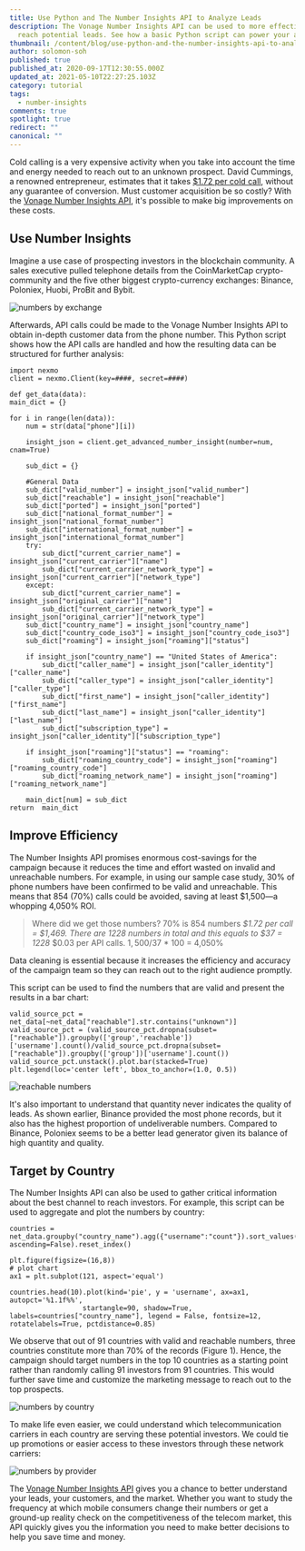 ```yaml
---
title: Use Python and The Number Insights API to Analyze Leads
description: The Vonage Number Insights API can be used to more effectively
  reach potential leads. See how a basic Python script can power your analysis.
thumbnail: /content/blog/use-python-and-the-number-insights-api-to-analyze-leads-dr/Blog_Number-Insights-API_1200x600.png
author: solomon-soh
published: true
published_at: 2020-09-17T12:30:55.000Z
updated_at: 2021-05-10T22:27:25.103Z
category: tutorial
tags:
  - number-insights
comments: true
spotlight: true
redirect: ""
canonical: ""
---
```

Cold calling is a very expensive activity when you take into account the time and energy needed to reach out to an unknown prospect. David Cummings, a renowned entrepreneur, estimates that it takes [$1.72 per cold call](https://davidcummings.org/2015/09/23/how-much-does-a-single-cold-call-cost/), without any guarantee of conversion. Must customer acquisition be so costly? With the [Vonage Number Insights API](https://developer.nexmo.com/number-insight/overview), it's possible to make big improvements on these costs.

<sign-up></sign-up>

## Use Number Insights

Imagine a use case of prospecting investors in the blockchain community. A sales executive pulled telephone details from the CoinMarketCap crypto-community and the five other biggest crypto-currency exchanges: Binance, Poloniex, Huobi, ProBit and Bybit.

![numbers by exchange](/content/blog/use-python-and-the-number-insights-api-to-analyze-leads/image3-1.png)

Afterwards, API calls could be made to the Vonage Number Insights API to obtain in-depth customer data from the phone number. This Python script shows how the API calls are handled and how the resulting data can be structured for further analysis:

```
import nexmo
client = nexmo.Client(key=####, secret=####)

def get_data(data):
main_dict = {}
  
for i in range(len(data)):
    num = str(data["phone"][i])
    
    insight_json = client.get_advanced_number_insight(number=num, cnam=True)
    
    sub_dict = {}

    #General Data
    sub_dict["valid_number"] = insight_json["valid_number"]
    sub_dict["reachable"] = insight_json["reachable"]
    sub_dict["ported"] = insight_json["ported"]
    sub_dict["national_format_number"] = insight_json["national_format_number"]
    sub_dict["international_format_number"] = insight_json["international_format_number"]
    try:
        sub_dict["current_carrier_name"] = insight_json["current_carrier"]["name"]
        sub_dict["current_carrier_network_type"] = insight_json["current_carrier"]["network_type"]
    except:
        sub_dict["current_carrier_name"] = insight_json["original_carrier"]["name"]
        sub_dict["current_carrier_network_type"] = insight_json["original_carrier"]["network_type"]
    sub_dict["country_name"] = insight_json["country_name"]
    sub_dict["country_code_iso3"] = insight_json["country_code_iso3"]
    sub_dict["roaming"] = insight_json["roaming"]["status"]

    if insight_json["country_name"] == "United States of America":
        sub_dict["caller_name"] = insight_json["caller_identity"]["caller_name"]
        sub_dict["caller_type"] = insight_json["caller_identity"]["caller_type"]
        sub_dict["first_name"] = insight_json["caller_identity"]["first_name"]
        sub_dict["last_name"] = insight_json["caller_identity"]["last_name"]
        sub_dict["subscription_type"] = insight_json["caller_identity"]["subscription_type"]

    if insight_json["roaming"]["status"] == "roaming":
        sub_dict["roaming_country_code"] = insight_json["roaming"]["roaming_country_code"]
        sub_dict["roaming_network_name"] = insight_json["roaming"]["roaming_network_name"]
        
    main_dict[num] = sub_dict
return  main_dict
```

## Improve Efficiency

The Number Insights API promises enormous cost-savings for the campaign because it reduces the time and effort wasted on invalid and unreachable numbers. For example, in using our sample case study, 30% of phone numbers have been confirmed to be valid and unreachable. This means that 854 (70%) calls could be avoided, saving at least $1,500—a whopping 4,050% ROI. 

> Where did we get those numbers? 70% is 854 numbers  *$1.72 per call = $1,469. There are 1228 numbers in total and this equals to $37 = 1228*  $0.03 per API calls. $1,500/$37 * 100 = 4,050%   

Data cleaning is essential because it increases the efficiency and accuracy of the campaign team so they can reach out to the right audience promptly.

This script can be used to find the numbers that are valid and present the results in a bar chart:

```
valid_source_pct = net_data[~net_data["reachable"].str.contains("unknown")]
valid_source_pct = (valid_source_pct.dropna(subset=["reachable"]).groupby(['group','reachable'])['username'].count()/valid_source_pct.dropna(subset=["reachable"]).groupby(['group'])['username'].count())
valid_source_pct.unstack().plot.bar(stacked=True)
plt.legend(loc='center left', bbox_to_anchor=(1.0, 0.5))
```

![reachable numbers](/content/blog/use-python-and-the-number-insights-api-to-analyze-leads/image4-1.png)

It's also important to understand that quantity never indicates the quality of leads. As shown earlier, Binance provided the most phone records, but it also has the highest proportion of undeliverable numbers. Compared to Binance, Poloniex seems to be a better lead generator given its balance of high quantity and quality.

## Target by Country

The Number Insights API can also be used to gather critical information about the best channel to reach investors. For example, this script can be used to aggregate and plot the numbers by country:

```
countries = net_data.groupby("country_name").agg({"username":"count"}).sort_values("username", ascending=False).reset_index()

plt.figure(figsize=(16,8))
# plot chart
ax1 = plt.subplot(121, aspect='equal')

countries.head(10).plot(kind='pie', y = 'username', ax=ax1, autopct='%1.1f%%',
                  startangle=90, shadow=True, labels=countries["country_name"], legend = False, fontsize=12, rotatelabels=True, pctdistance=0.85)
```

We observe that out of 91 countries with valid and reachable numbers, three countries constitute more than 70% of the records (Figure 1). Hence, the campaign should target numbers in the top 10 countries as a starting point rather than randomly calling 91 investors from 91 countries. This would further save time and customize the marketing message to reach out to the top prospects.

![numbers by country](/content/blog/use-python-and-the-number-insights-api-to-analyze-leads/image1-1.png)

To make life even easier, we could understand which telecommunication carriers in each country are serving these potential investors. We could tie up promotions or easier access to these investors through these network carriers:

![numbers by provider](/content/blog/use-python-and-the-number-insights-api-to-analyze-leads/image2-1.png)

The [Vonage Number Insights API](https://developer.nexmo.com/number-insight/overview) gives you a chance to better understand your leads, your customers, and the market. Whether you want to study the frequency at which mobile consumers change their numbers or get a ground-up reality check on the competitiveness of the telecom market, this API quickly gives you the information you need to make better decisions to help you save time and money.